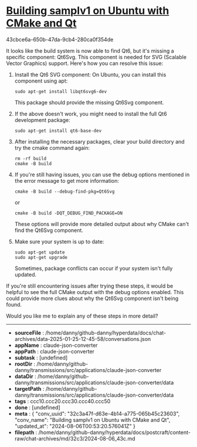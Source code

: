 # [Building samplv1 on Ubuntu with CMake and Qt](https://claude.ai/chat/32c3a47f-d63e-4b14-a775-065b45c23603)

43cbce6a-650b-47da-9cb4-280ca0f354de

 It looks like the build system is now able to find Qt6, but it's missing a specific component: Qt6Svg. This component is needed for SVG (Scalable Vector Graphics) support. Here's how you can resolve this issue:

1. Install the Qt6 SVG component:
   On Ubuntu, you can install this component using apt:

   ```
   sudo apt-get install libqt6svg6-dev
   ```

   This package should provide the missing Qt6Svg component.

2. If the above doesn't work, you might need to install the full Qt6 development package:

   ```
   sudo apt-get install qt6-base-dev
   ```

3. After installing the necessary packages, clear your build directory and try the cmake command again:

   ```
   rm -rf build
   cmake -B build
   ```

4. If you're still having issues, you can use the debug options mentioned in the error message to get more information:

   ```
   cmake -B build --debug-find-pkg=Qt6Svg
   ```

   or

   ```
   cmake -B build -DQT_DEBUG_FIND_PACKAGE=ON
   ```

   These options will provide more detailed output about why CMake can't find the Qt6Svg component.

5. Make sure your system is up to date:

   ```
   sudo apt-get update
   sudo apt-get upgrade
   ```

   Sometimes, package conflicts can occur if your system isn't fully updated.

If you're still encountering issues after trying these steps, it would be helpful to see the full CMake output with the debug options enabled. This could provide more clues about why the Qt6Svg component isn't being found.

Would you like me to explain any of these steps in more detail?

---

* **sourceFile** : /home/danny/github-danny/hyperdata/docs/chat-archives/data-2025-01-25-12-45-58/conversations.json
* **appName** : claude-json-converter
* **appPath** : claude-json-converter
* **subtask** : [undefined]
* **rootDir** : /home/danny/github-danny/transmissions/src/applications/claude-json-converter
* **dataDir** : /home/danny/github-danny/transmissions/src/applications/claude-json-converter/data
* **targetPath** : /home/danny/github-danny/transmissions/src/applications/claude-json-converter/data
* **tags** : ccc10.ccc20.ccc30.ccc40.ccc50
* **done** : [undefined]
* **meta** : {
  "conv_uuid": "32c3a47f-d63e-4b14-a775-065b45c23603",
  "conv_name": "Building samplv1 on Ubuntu with CMake and Qt",
  "updated_at": "2024-08-06T00:53:20.576041Z"
}
* **filepath** : /home/danny/github-danny/hyperdata/docs/postcraft/content-raw/chat-archives/md/32c3/2024-08-06_43c.md